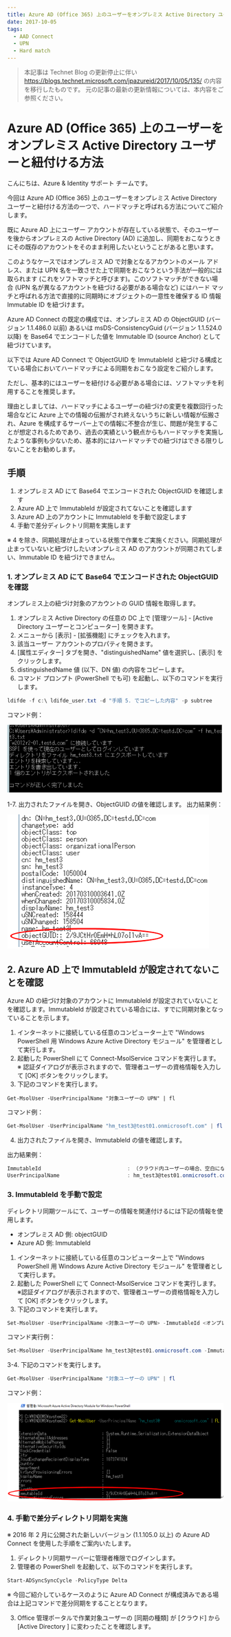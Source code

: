 ```yaml
---
title: Azure AD (Office 365) 上のユーザーをオンプレミス Active Directory ユーザーと紐付ける方法
date: 2017-10-05
tags:
  - AAD Connect
  - UPN
  - Hard match
---
```


> 本記事は Technet Blog の更新停止に伴い https://blogs.technet.microsoft.com/jpazureid/2017/10/05/135/ の内容を移行したものです。
> 元の記事の最新の更新情報については、本内容をご参照ください。

# Azure AD (Office 365) 上のユーザーをオンプレミス Active Directory ユーザーと紐付ける方法

こんにちは、Azure & Identity サポート チームです。

今回は Azure AD (Office 365) 上のユーザーをオンプレミス Active Directory ユーザーと紐付ける方法の一つで、ハードマッチと呼ばれる方法についてご紹介します。

既に Azure AD 上にユーザー アカウントが存在している状態で、そのユーザーを後からオンプレミスの Active Directory (AD) に追加し、同期をおこなうときにその既存のアカウントをそのまま利用したいということがあると思います。

このようなケースではオンプレミス AD で対象となるアカウントのメール アドレス、または UPN 名を一致させた上で同期をおこなうという手法が一般的には取られます (これをソフトマッチと呼びます)。このソフトマッチができない場合 (UPN 名が異なるアカウントを紐づける必要がある場合など) にはハード マッチと呼ばれる方法で直接的に同期時にオブジェクトの一意性を確保する ID 情報 Immutable ID を紐づけます。

Azure AD Connect の既定の構成では、オンプレミス AD の ObjectGUID (バージョン 1.1.486.0 以前) あるいは msDS-ConsistencyGuid (バージョン 1.1.524.0 以降) を Base64 でエンコードした値を Immutable ID (source Anchor) として紐づけています。

以下では Azure AD Connect で ObjectGUID を ImmutableId と紐づける構成とている場合においてハードマッチによる同期をおこなう設定をご紹介します。

ただし、基本的にはユーザーを紐付ける必要がある場合には、ソフトマッチを利用することを推奨します。

理由としましては、ハードマッチによるユーザーの紐づけの変更を複数回行った場合などに Azure 上での情報の伝搬がされ終えないうちに新しい情報が伝搬され、Azure を構成するサーバー上での情報に不整合が生じ、問題が発生することが想定されるためであり、過去の実績という観点からもハードマッチを実施したような事例も少ないため、基本的にはハードマッチでの紐づけはできる限りしないことをお勧めします。


## 手順

1. オンプレミス AD にて Base64 でエンコードされた ObjectGUID を確認します
2. Azure AD 上で ImmutableId が設定されてないことを確認します
3. Azure AD 上のアカウントに ImmutableId を手動で設定します
4. 手動で差分ディレクトリ同期を実施します

※ 4 を除き、同期処理が止まっている状態で作業をご実施ください。同期処理が止まっていないと紐づけしたいオンプレミス AD のアカウントが同期されてしまい、Immutable ID を紐づけできません。

### 1. オンプレミス AD にて Base64 でエンコードされた ObjectGUID を確認

オンプレミス上の紐づけ対象のアカウントの GUID 情報を取得します。

1. オンプレミス Active Directory の任意の DC 上で [管理ツール] - [Active Directory ユーザーとコンピューター] を開きます。
2. メニューから [表示] - [拡張機能] にチェックを入れます。
3. 該当ユーザー アカウントのプロパティを開きます。
4. [属性エディター] タブを開き、"distinguishedName" 値を選択し、[表示] をクリックします。
5. distinguishedName 値 (以下、DN 値) の内容をコピーします。
6. コマンド プロンプト (PowerShell でも可) を起動し、以下のコマンドを実行します。

```powershell
ldifde -f c:\ ldifde_user.txt -d "手順 5. でコピーした内容" -p subtree
```

コマンド例：

![](./upn-hard-match/hardmatch_11.png)

1-7. 出力されたファイルを開き、ObjectGUID の値を確認します。
出力結果例：

![](./upn-hard-match/hardmatch_2.png)

## 2. Azure AD 上で ImmutableId が設定されてないことを確認

Azure AD の紐づけ対象のアカウントに ImmutableId が設定されていないことを確認します。ImmutableId が設定されている場合には、すでに同期対象となっていることを示します。

1. インターネットに接続している任意のコンピューター上で "Windows PowerShell 用 Windows Azure Active Directory モジュール" を管理者として実行します。
2. 起動した PowerShell にて Connect-MsolService コマンドを実行します。
※ 認証ダイアログが表示されますので、管理者ユーザーの資格情報を入力して [OK] ボタンをクリックします。
3. 下記のコマンドを実行します。

```
Get-MsolUser -UserPrincipalName "対象ユーザーの UPN" | fl
```

コマンド例：

```ps1
Get-MsolUser -UserPrincipalName "hm_test3@test01.onmicrosoft.com" | fl
```

4. 出力されたファイルを開き、ImmutableId の値を確認します。

出力結果例：

```ps1
ImmutableId                            : （クラウド内ユーザーの場合、空白になります）
UserPrincipalName                      : hm_test3@test01.onmicrosoft.com
```

### 3. ImmutableId を手動で設定

ディレクトリ同期ツールにて、ユーザーの情報を関連付けるには下記の情報を使用します。

- オンプレミス AD 側: objectGUID
- Azure AD 側: ImmutableId

1. インターネットに接続している任意のコンピューター上で "Windows PowerShell 用 Windows Azure Active Directory モジュール" を管理者として実行します。
2. 起動した PowerShell にて Connect-MsolService コマンドを実行します。
  ※認証ダイアログが表示されますので、管理者ユーザーの資格情報を入力して [OK] ボタンをクリックします。
3. 下記のコマンドを実行します。

```powershell
Set-MsolUser -UserPrincipalName <対象ユーザーの UPN> -ImmutableId <オンプレ AD ユーザーの  Base64 エンコードされた objectGUID 値>
```

コマンド実行例：

```powershell
Set-MsolUser -UserPrincipalName hm_test3@test01.onmicrosoft.com -ImmutableId 2/9JCtHr0EmH+hL07o11vA==
```

3-4. 下記のコマンドを実行します。

```powershell
Get-MsolUser -UserPrincipalName "対象ユーザーの UPN" | fl
```

コマンド例：

![](./upn-hard-match/hardmatch_3.png)

### 4. 手動で差分ディレクトリ同期を実施

※ 2016 年 2 月に公開された新しいバージョン (1.1.105.0 以上) の Azure AD Connect を使用した手順をご案内いたします。

1. ディレクトリ同期サーバーに管理者権限でログインします。
2. 管理者の PowerShell を起動して、以下のコマンドを実行します。

```ps1
Start-ADSyncSyncCycle -PolicyType Delta
```

※ 今回ご紹介しているケースのように Azure AD Connect が構成済みである場合は上記コマンドで差分同期をすることとなります。

3. Office 管理ポータルで作業対象ユーザーの [同期の種類] が [クラウド] から [Active Directory ] に変わったことを確認します。
